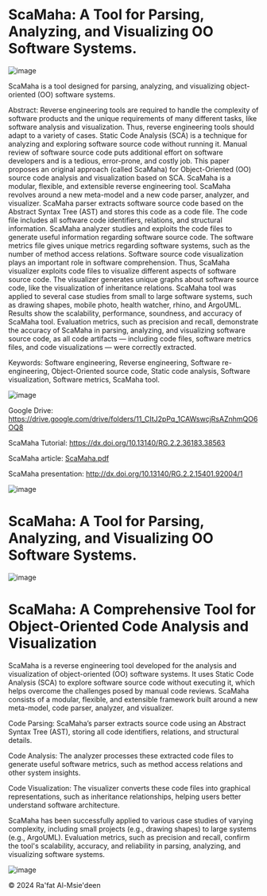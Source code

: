 # ScaMaha: A Tool for Parsing, Analyzing, and Visualizing OO Software Systems. 

![image](https://github.com/user-attachments/assets/cb3cb114-bb03-4565-a80f-9211eadae64b)

ScaMaha is a tool designed for parsing, analyzing, and visualizing object-oriented (OO) software systems.

Abstract: Reverse engineering tools are required to handle the complexity of software products and the unique requirements of many different tasks, like software analysis and visualization. Thus, reverse engineering tools should adapt to a variety of cases. Static Code Analysis (SCA) is a technique for analyzing and exploring software source code without running it. Manual review of software source code puts additional effort on software developers and is a tedious, error-prone, and costly job. This paper proposes an original approach (called ScaMaha) for Object-Oriented (OO) source code analysis and visualization based on SCA. ScaMaha is a modular, flexible, and extensible reverse engineering tool. ScaMaha revolves around a new meta-model and a new code parser, analyzer, and visualizer. ScaMaha parser extracts software source code based on the Abstract Syntax Tree (AST) and stores this code as a code file. The code file includes all software code identifiers, relations, and structural information. ScaMaha analyzer studies and exploits the code files to generate useful information regarding software source code. The software metrics file gives unique metrics regarding software systems, such as the number of method access relations. Software source code visualization plays an important role in software comprehension. Thus, ScaMaha visualizer exploits code files to visualize different aspects of software source code. The visualizer generates unique graphs about software source code, like the visualization of inheritance relations. ScaMaha tool was applied to several case studies from small to large software systems, such as drawing shapes, mobile photo, health watcher, rhino, and ArgoUML. Results show the scalability, performance, soundness, and accuracy of ScaMaha tool. Evaluation metrics, such as precision and recall, demonstrate the accuracy of ScaMaha in parsing, analyzing, and visualizing software source code, as all code artifacts — including code files, software metrics files, and code visualizations — were correctly extracted.

Keywords: Software engineering, Reverse engineering, Software re-engineering, Object-Oriented source code, Static code analysis, Software visualization, Software metrics, ScaMaha tool.


![image](https://github.com/user-attachments/assets/c8522b9a-489e-45c0-ad96-499bcd67e61c)


Google Drive: https://drive.google.com/drive/folders/11_CItJ2pPq_1CAWswcjRsAZnhmQO6OQ8

ScaMaha Tutorial: https://dx.doi.org/10.13140/RG.2.2.36183.38563


ScaMaha article: [ScaMaha.pdf](https://github.com/user-attachments/files/18429904/ScaMaha.pdf)



ScaMaha presentation: http://dx.doi.org/10.13140/RG.2.2.15401.92004/1



![image](https://github.com/user-attachments/assets/c0b2d58b-d5ef-484c-87a7-e0a546d1ca79)



# ScaMaha: A Tool for Parsing, Analyzing, and Visualizing OO Software Systems. 

![image](https://github.com/user-attachments/assets/466fda83-bb0a-4d1b-9285-379a1f1932b9)


# ScaMaha: A Comprehensive Tool for Object-Oriented Code Analysis and Visualization

ScaMaha is a reverse engineering tool developed for the analysis and visualization of object-oriented (OO) software systems. It uses Static Code Analysis (SCA) to explore software source code without executing it, which helps overcome the challenges posed by manual code reviews. ScaMaha consists of a modular, flexible, and extensible framework built around a new meta-model, code parser, analyzer, and visualizer.

Code Parsing: ScaMaha’s parser extracts source code using an Abstract Syntax Tree (AST), storing all code identifiers, relations, and structural details.

Code Analysis: The analyzer processes these extracted code files to generate useful software metrics, such as method access relations and other system insights.

Code Visualization: The visualizer converts these code files into graphical representations, such as inheritance relationships, helping users better understand software architecture.

ScaMaha has been successfully applied to various case studies of varying complexity, including small projects (e.g., drawing shapes) to large systems (e.g., ArgoUML). Evaluation metrics, such as precision and recall, confirm the tool's scalability, accuracy, and reliability in parsing, analyzing, and visualizing software systems.

![image](https://github.com/user-attachments/assets/f1838245-12e1-4d04-969a-a5b46499a0b6)

© 2024 Ra'fat Al-Msie'deen


